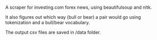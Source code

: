 A scraper for investing.com forex news, using beautifulsoup and nltk.

It also figures out which way (bull or bear) a pair would go using tokenization and a bull/bear vocabulary.

The output csv files are saved in /data folder.
